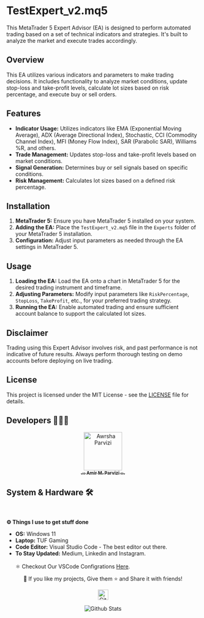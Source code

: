# TestExpert_v2.mq5

This MetaTrader 5 Expert Advisor (EA) is designed to perform automated trading based on a set of technical indicators and strategies. It's built to analyze the market and execute trades accordingly.

## Overview

This EA utilizes various indicators and parameters to make trading decisions. It includes functionality to analyze market conditions, update stop-loss and take-profit levels, calculate lot sizes based on risk percentage, and execute buy or sell orders.

## Features

- **Indicator Usage:** Utilizes indicators like EMA (Exponential Moving Average), ADX (Average Directional Index), Stochastic, CCI (Commodity Channel Index), MFI (Money Flow Index), SAR (Parabolic SAR), Williams %R, and others.
- **Trade Management:** Updates stop-loss and take-profit levels based on market conditions.
- **Signal Generation:** Determines buy or sell signals based on specific conditions.
- **Risk Management:** Calculates lot sizes based on a defined risk percentage.

## Installation

1. **MetaTrader 5:** Ensure you have MetaTrader 5 installed on your system.
2. **Adding the EA:** Place the `TestExpert_v2.mq5` file in the `Experts` folder of your MetaTrader 5 installation.
3. **Configuration:** Adjust input parameters as needed through the EA settings in MetaTrader 5.

## Usage

1. **Loading the EA:** Load the EA onto a chart in MetaTrader 5 for the desired trading instrument and timeframe.
2. **Adjusting Parameters:** Modify input parameters like `RiskPercentage`, `StopLoss`, `TakeProfit`, etc., for your preferred trading strategy.
3. **Running the EA:** Enable automated trading and ensure sufficient account balance to support the calculated lot sizes.

## Disclaimer

Trading using this Expert Advisor involves risk, and past performance is not indicative of future results. Always perform thorough testing on demo accounts before deploying on live trading.

## License

This project is licensed under the MIT License - see the [LICENSE](LICENSE) file for details.

## Developers 👨🏻‍💻

<p align="center">
<a href="https://github.com/Awrsha"><img src="https://avatars.githubusercontent.com/u/89135083?v=4" width="100;" alt="Awrsha Parvizi"/><br /><sub><b>.:: Amir M. Parvizi ::.</b></sub></a>
</p>

## System & Hardware 🛠  
<br> <summary><b>⚙️ Things I use to get stuff done</b></summary> <ul> <li><b>OS:</b> Windows 11</li> <li><b>Laptop: </b>TUF Gaming</li> <li><b>Code Editor:</b> Visual Studio Code - The best editor out there.</li> <li><b>To Stay Updated:</b> Medium, Linkedin and Instagram.</li> <br /> ⚛️ Checkout Our VSCode Configrations <a href="">Here</a>. </ul> <p align="center">💙 If you like my projects, Give them ⭐ and Share it with friends!</p></p><p align="center"><img height="27" src="https://raw.githubusercontent.com/mayhemantt/mayhemantt/Update/svg/Bottom.svg" alt="Github Stats" /></p>

<p align="center">
<img src="https://raw.githubusercontent.com/mayhemantt/mayhemantt/Update/svg/Bottom.svg" alt="Github Stats" />
